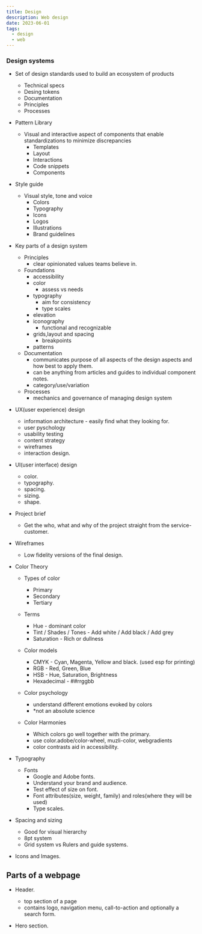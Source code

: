 ```yaml
---
title: Design
description: Web design
date: 2023-06-01
tags:
  - design
  - web
---
```

### Design systems

- Set of design standards used to build an ecosystem of products
  - Technical specs
  - Desing tokens
  - Documentation
  - Principles
  - Processes

- Pattern Library
  - Visual and interactive aspect of components that enable standardizations to minimize discrepancies
    - Templates
    - Layout
    - Interactions
    - Code snippets
    - Components

- Style guide
  - Visual style, tone and voice
    - Colors
    - Typography
    - Icons
    - Logos
    - Illustrations
    - Brand guidelines
    
- Key parts of a design system
  - Principles
    - clear opinionated values teams believe in.
  - Foundations
    - accessibility
    - color
      - assess vs needs
    - typography
      - aim for consistency
      - type scales
    - elevation
    - iconography
      - functional and recognizable
    - grids,layout and spacing
      - breakpoints
    - patterns
  - Documentation
    - communicates purpose of all aspects of the design aspects and how best to apply them.
    - can be anything from articles and guides to individual component notes.
    - category/use/variation
  - Processes
    - mechanics and governance of managing design system



- UX(user experience) design
  - information architecture - easily find what they looking for.
  - user pyschology
  - usability testing
  - content strategy
  - wireframes
  - interaction design.

- UI(user interface) design
  - color.
  - typography.
  - spacing.
  - sizing.
  - shape.
  
- Project brief
  - Get the who, what and why of the project straight from the service-customer.

- Wireframes
  - Low fidelity versions of the final design.

- Color Theory
  
  - Types of color
    - Primary
    - Secondary
    - Tertiary
  
  - Terms
    - Hue - dominant color 
    - Tint / Shades / Tones - Add white / Add black / Add grey
    - Saturation - Rich or dullness 
  
  - Color models
    - CMYK - Cyan, Magenta, Yellow and black. (used esp for printing)
    - RGB - Red, Green, Blue
    - HSB - Hue, Saturation, Brightness
    - Hexadecimal - ##rrggbb
  
  - Color psychology
    - understand different emotions evoked by colors
    - *not an absolute science
  
  - Color Harmonies
    - Which colors go well together with the primary.
    - use color.adobe/color-wheel, muzli-color, webgradients
    - color contrasts aid in accessibility.

- Typography
  
  - Fonts
    - Google and Adobe fonts.
    - Understand your brand and audience.
    - Test effect of size on font.
    - Font attributes(size, weight, family) and roles(where they will be used)
    - Type scales.
  
- Spacing and sizing
  
  - Good for visual hierarchy
  - 8pt system
  - Grid system vs Rulers and guide systems.

- Icons and Images.

## Parts of a webpage

- Header.
  - top section of a page
  - contains logo, navigation menu, call-to-action and optionally a search form.

- Hero section.  